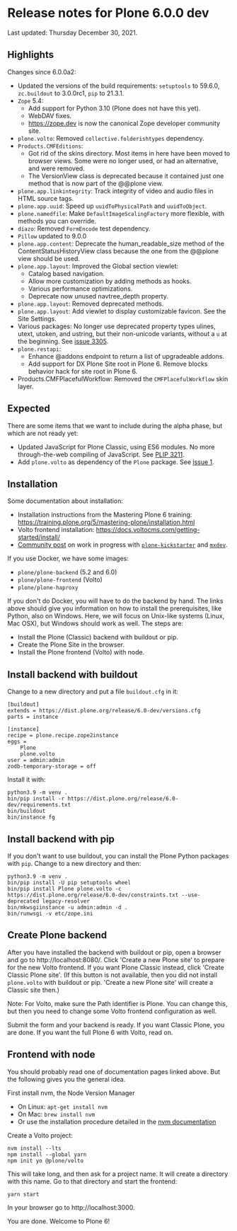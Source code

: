 # Release notes for Plone 6.0.0 dev

Last updated: Thursday December 30, 2021.

## Highlights

Changes since 6.0.0a2:

- Updated the versions of the build requirements: `setuptools` to 59.6.0, `zc.buildout` to 3.0.0rc1, `pip` to 21.3.1.
- `Zope` 5.4:
  - Add support for Python 3.10 (Plone does not have this yet).
  - WebDAV fixes.
  - https://zope.dev is now the canonical Zope developer community site.
- `plone.volto`: Removed `collective.folderishtypes` dependency.
- `Products.CMFEditions`:
  - Got rid of the skins directory.  Most items in here have been moved to browser views.  Some were no longer used, or had an alternative, and were removed.
  - The VersionView class is deprecated because it contained just one method that is now part of the @@plone view.
- `plone.app.linkintegrity`: Track integrity of video and audio files in HTML source tags.
- `plone.app.uuid`: Speed up `uuidToPhysicalPath` and `uuidToObject`.
- `plone.namedfile`: Make `DefaultImageScalingFactory` more flexible, with methods you can override.
- `diazo`: Removed `FormEncode` test dependency.
- `Pillow` updated to 9.0.0
- `plone.app.content`: Deprecate the human_readable_size method of the ContentStatusHistoryView class because the one from the @@plone view should be used.
- `plone.app.layout`: Improved the Global section viewlet:
  - Catalog based navigation.
  - Allow more customization by adding methods as hooks.
  - Various performance optimizations.
  - Deprecate now unused navtree_depth property.
- `plone.app.layout`: Removed deprecated methods.
- `plone.app.layout`: Add viewlet to display customizable favicon.  See the Site Settings.
- Various packages: No longer use deprecated property types ulines, utext, utoken, and ustring, but their non-unicode variants, without a `u` at the beginning. See [issue 3305](https://github.com/plone/Products.CMFPlone/issues/3305).
- `plone.restapi`:
  - Enhance @addons endpoint to return a list of upgradeable addons.
  - Add support for DX Plone Site root in Plone 6. Remove blocks behavior hack for site root in Plone 6.
- Products.CMFPlacefulWorkflow: Removed the ``CMFPlacefulWorkflow`` skin layer.


## Expected

There are some items that we want to include during the alpha phase, but which are not ready yet:

- Updated JavaScript for Plone Classic, using ES6 modules.  No more through-the-web compiling of JavaScript. See [PLIP 3211](https://github.com/plone/Products.CMFPlone/issues/3211).
- Add `plone.volto` as dependency of the `Plone` package.  See [issue 1](https://github.com/plone/plone.volto/issues/1).


## Installation

Some documentation about installation:

- Installation instructions from the Mastering Plone 6 training:
  https://training.plone.org/5/mastering-plone/installation.html
- Volto frontend installation:
  https://docs.voltocms.com/getting-started/install/
- [Community post](https://community.plone.org/t/our-pip-based-development-workflow-for-plone/14562) on work in progress with [`plone-kickstarter`](https://github.com/bluedynamics/plone-kickstarter) and [`mxdev`](https://github.com/bluedynamics/mxdev).

If you use Docker, we have some images:

- `plone/plone-backend` (5.2 and 6.0)
- `plone/plone-frontend` (Volto)
- `plone/plone-haproxy`

If you don't do Docker, you will have to do the backend by hand.
The links above should give you information on how to install the prerequisites, like Python, also on Windows.
Here, we will focus on Unix-like systems (Linux, Mac OSX), but Windows should work as well.
The steps are:

* Install the Plone (Classic) backend with buildout or pip.
* Create the Plone Site in the browser.
* Install the Plone frontend (Volto) with node.


## Install backend with buildout

Change to a new directory and put a file `buildout.cfg` in it:

```
[buildout]
extends = https://dist.plone.org/release/6.0-dev/versions.cfg
parts = instance

[instance]
recipe = plone.recipe.zope2instance
eggs =
    Plone
    plone.volto
user = admin:admin
zodb-temporary-storage = off
```

Install it with:

```
python3.9 -m venv .
bin/pip install -r https://dist.plone.org/release/6.0-dev/requirements.txt
bin/buildout
bin/instance fg
```


## Install backend with pip

If you don't want to use buildout, you can install the Plone Python packages with `pip`.
Change to a new directory and then:

```
python3.9 -m venv .
bin/pip install -U pip setuptools wheel
bin/pip install Plone plone.volto -c https://dist.plone.org/release/6.0-dev/constraints.txt --use-deprecated legacy-resolver
bin/mkwsgiinstance -u admin:admin -d .
bin/runwsgi -v etc/zope.ini
```


## Create Plone backend

After you have installed the backend with buildout or pip, open a browser and go to http://localhost:8080/.
Click 'Create a new Plone site' to prepare for the new Volto frontend.
If you want Plone Classic instead, click 'Create Classic Plone site'.
(If this button is not available, then you did not install `plone.volto` with buildout or pip. 'Create a new Plone site' will create a Classic site then.)

Note: For Volto, make sure the Path identifier is Plone.  You can change this, but then you need to change some Volto frontend configuration as well.

Submit the form and your backend is ready.
If you want Classic Plone, you are done.
If you want the full Plone 6 with Volto, read on.


## Frontend with node

You should probably read one of documentation pages linked above.
But the following gives you the general idea.

First install nvm, the Node Version Manager

* On Linux: `apt-get install nvm`
* On Mac: `brew install nvm`
* Or use the installation procedure detailed in the [nvm documentation](https://github.com/nvm-sh/nvm)

Create a Volto project:

```
nvm install --lts
npm install --global yarn
npm init yo @plone/volto
```

This will take long, and then ask for a project name.
It will create a directory with this name.
Go to that directory and start the frontend:

```
yarn start
```

In your browser go to http://localhost:3000.

You are done.  Welcome to Plone 6!
